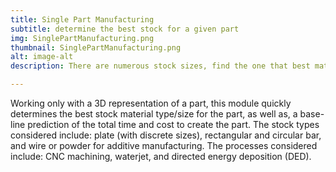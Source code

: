 ```yaml
---
title: Single Part Manufacturing
subtitle: determine the best stock for a given part
img: SinglePartManufacturing.png
thumbnail: SinglePartManufacturing.png
alt: image-alt
description: There are numerous stock sizes, find the one that best match your part for machining.

---
```

Working only with a 3D representation of a part, this module quickly determines the best stock material type/size for the part, as well as, a base-line prediction of the total time and cost to create the part. The stock types considered include: plate (with discrete sizes), rectangular and circular bar, and wire or powder for additive manufacturing. The processes considered include: CNC machining, waterjet, and directed energy deposition (DED).
